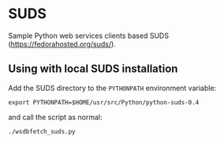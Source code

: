 # SUDS

Sample Python web services clients based SUDS (https://fedorahosted.org/suds/).

## Using with local SUDS installation

Add the SUDS directory to the `PYTHONPATH` environment variable:

```
export PYTHONPATH=$HOME/usr/src/Python/python-suds-0.4
```

and call the script as normal:

```
./wsdbfetch_suds.py
```
